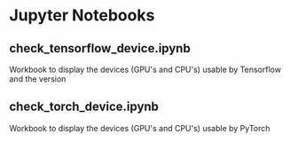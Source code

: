 # Jupyter Notebooks

## check_tensorflow_device.ipynb
Workbook to display the devices (GPU's and CPU's) usable by Tensorflow and the version

## check_torch_device.ipynb
Workbook to display the devices (GPU's and CPU's) usable by PyTorch